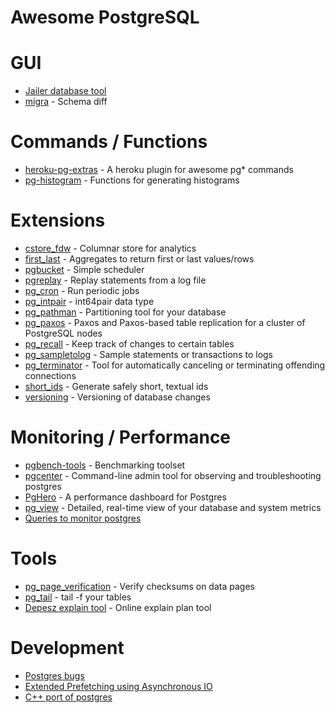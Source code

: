 # Awesome PostgreSQL

# GUI
* [Jailer database tool](https://github.com/Wisser/Jailer)
* [migra](https://github.com/djrobstep/migra) - Schema diff

# Commands / Functions
* [heroku-pg-extras](https://github.com/heroku/heroku-pg-extras) - A heroku plugin for awesome pg* commands
* [pg-histogram](https://github.com/wolever/pg-histogram) - Functions for generating histograms

# Extensions
* [cstore_fdw](https://github.com/citusdata/cstore_fdw) - Columnar store for analytics
* [first_last](https://gitlab.com/depesz/first_last) - Aggregates to return first or last values/rows
* [pgbucket](https://bitbucket.org/dineshopenscg/pgbucket/src/master) - Simple scheduler
* [pgreplay](https://github.com/laurenz/pgreplay) - Replay statements from a log file
* [pg_cron](https://github.com/citusdata/pg_cron) - Run periodic jobs
* [pg_intpair](https://github.com/citusdata/pg_intpair) - int64pair data type
* [pg_pathman](https://github.com/postgrespro/pg_pathman) - Partitioning tool for your database
* [pg_paxos](https://github.com/citusdata/pg_paxos) - Paxos and Paxos-based table replication for a cluster of PostgreSQL nodes
* [pg_recall](https://github.com/mreithub/pg_recall) - Keep track of changes to certain tables
* [pg_sampletolog](https://github.com/anayrat/pg_sampletolog) - Sample statements or transactions to logs
* [pg_terminator](https://gitlab.com/depesz/pg_terminator) - Tool for automatically canceling or terminating offending connections
* [short_ids](https://gitlab.com/depesz/short_ids) - Generate safely short, textual ids
* [versioning](https://gitlab.com/depesz/Versioning) - Versioning of database changes

# Monitoring / Performance
* [pgbench-tools](https://github.com/gregs1104/pgbench-tools) - Benchmarking toolset
* [pgcenter](https://github.com/lesovsky/pgcenter) - Command-line admin tool for observing and troubleshooting postgres
* [PgHero](https://github.com/ankane/pghero) - A performance dashboard for Postgres
* [pg_view](https://github.com/zalando/pg_view) - Detailed, real-time view of your database and system metrics
* [Queries to monitor postgres](https://github.com/nilenso/postgresql-monitoring)

# Tools
* [pg_page_verification](https://github.com/google/pg_page_verification) - Verify checksums on data pages
* [pg_tail](https://github.com/aaparmeggiani/pg_tail) - tail -f your tables
* [Depesz explain tool](https://explain.depesz.com/) - Online explain plan tool

# Development
* [Postgres bugs](https://granicus.if.org/pgbugs/)
* [Extended Prefetching using Asynchronous IO](https://www.postgresql.org/message-id/BAY175-W45086073075CA064EFE9A0A33A0%40phx.gbl)
* [C++ port of postgres](https://github.com/jarulraj/postgresql-cpp)
